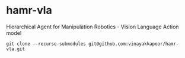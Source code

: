 # hamr-vla
Hierarchical Agent for Manipulation Robotics - Vision Language Action model

```git clone --recurse-submodules git@github.com:vinayakkapoor/hamr-vla.git```
